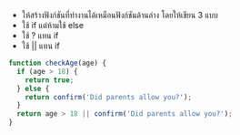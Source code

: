 - ให้สร้างฟังก์ชันที่ทำงานได้เหมือนฟังก์ชันด้านล่าง โดยให้เขียน 3 แบบ
- ใช้ if แต่ห้ามใช้ else
- ใช้ ? แทน if
- ใช้ || แทน if

```js
function checkAge(age) {
  if (age > 18) {
    return true;
  } else {
    return confirm('Did parents allow you?');
  }
  return age > 18 || confirm('Did parents allow you?');
}
```
